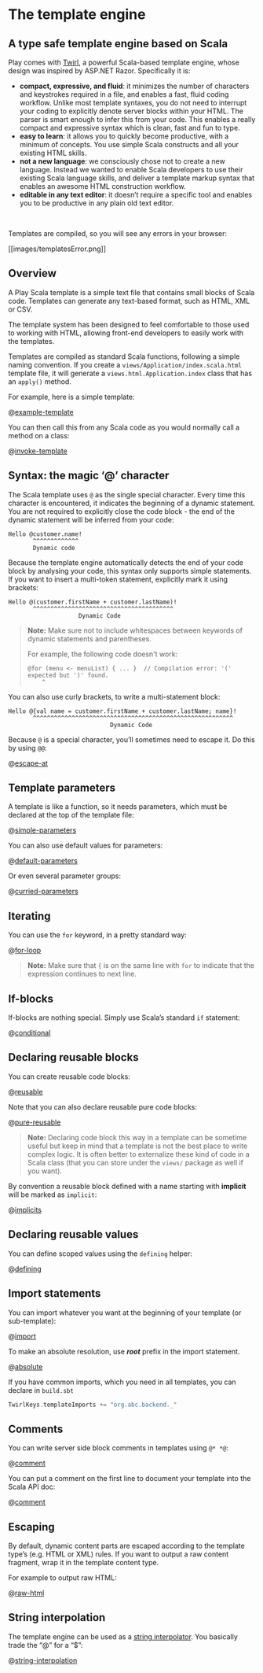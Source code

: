 <!--- Copyright (C) 2009-2013 Typesafe Inc. <http://www.typesafe.com> -->
# The template engine

## A type safe template engine based on Scala

Play comes with <a href="https://github.com/playframework/twirl">Twirl</a>, a powerful Scala-based template engine, whose design was inspired by ASP.NET Razor. Specifically it is:

- **compact, expressive, and fluid**: it minimizes the number of characters and keystrokes required in a file, and enables a fast, fluid coding workflow. Unlike most template syntaxes, you do not need to interrupt your coding to explicitly denote server blocks within your HTML. The parser is smart enough to infer this from your code. This enables a really compact and expressive syntax which is clean, fast and fun to type.
- **easy to learn**: it allows you to quickly become productive, with a minimum of concepts. You use simple Scala constructs and all your existing HTML skills.
- **not a new language**: we consciously chose not to create a new language. Instead we wanted to enable Scala developers to use their existing Scala language skills, and deliver a template markup syntax that enables an awesome HTML construction workflow.
- **editable in any text editor**: it doesn’t require a specific tool and enables you to be productive in any plain old text editor.

&nbsp;

Templates are compiled, so you will see any errors in your browser:

[[images/templatesError.png]]

## Overview

A Play Scala template is a simple text file that contains small blocks of Scala code. Templates can generate any text-based format, such as HTML, XML or CSV.

The template system has been designed to feel comfortable to those used to working with HTML, allowing front-end developers to easily work with the templates.

Templates are compiled as standard Scala functions, following a simple naming convention. If you create a `views/Application/index.scala.html` template file, it will generate a `views.html.Application.index` class that has an `apply()` method.

For example, here is a simple template:

@[example-template](code/scalaguide/templates/views/Application/index.scala.html)

You can then call this from any Scala code as you would normally call a method on a class:

@[invoke-template](code/ScalaTemplates.scala)

## Syntax: the magic ‘@’ character

The Scala template uses `@` as the single special character. Every time this character is encountered, it indicates the beginning of a dynamic statement. You are not required to explicitly close the code block - the end of the dynamic statement will be inferred from your code:

```
Hello @customer.name!
       ^^^^^^^^^^^^^
       Dynamic code
```

Because the template engine automatically detects the end of your code block by analysing your code, this syntax only supports simple statements. If you want to insert a multi-token statement, explicitly mark it using brackets:

```
Hello @(customer.firstName + customer.lastName)!
       ^^^^^^^^^^^^^^^^^^^^^^^^^^^^^^^^^^^^^^^^
                    Dynamic Code
```

> **Note:** Make sure not to include whitespaces between keywords of dynamic statements and parentheses.
>
> For example, the following code doesn't work:
> ```
> @for (menu <- menuList) { ... }  // Compilation error: '(' expected but ')' found.
>     ^
> ```

You can also use curly brackets, to write a multi-statement block:

```
Hello @{val name = customer.firstName + customer.lastName; name}!
       ^^^^^^^^^^^^^^^^^^^^^^^^^^^^^^^^^^^^^^^^^^^^^^^^^^^^^^^^^
                             Dynamic Code
```

Because `@` is a special character, you’ll sometimes need to escape it. Do this by using `@@`:

@[escape-at](code/scalaguide/templates/snippets.scala.html)

## Template parameters

A template is like a function, so it needs parameters, which must be declared at the top of the template file:

@[simple-parameters](code/scalaguide/templates/simpleParameters.scala.html)

You can also use default values for parameters:

@[default-parameters](code/scalaguide/templates/defaultParameters.scala.html)

Or even several parameter groups:

@[curried-parameters](code/scalaguide/templates/curriedParameters.scala.html)

## Iterating

You can use the `for` keyword, in a pretty standard way:

@[for-loop](code/scalaguide/templates/snippets.scala.html)


> **Note:** Make sure that `{` is on the same line with `for` to indicate that the expression continues to next line.


## If-blocks

If-blocks are nothing special. Simply use Scala’s standard `if` statement:

@[conditional](code/scalaguide/templates/snippets.scala.html)

## Declaring reusable blocks

You can create reusable code blocks:

@[reusable](code/scalaguide/templates/snippets.scala.html)

Note that you can also declare reusable pure code blocks:

@[pure-reusable](code/scalaguide/templates/snippets.scala.html)

> **Note:** Declaring code block this way in a template can be sometime useful but keep in mind that a template is not the best place to write complex logic. It is often better to externalize these kind of code in a Scala class (that you can store under the `views/` package as well if you want).

By convention a reusable block defined with a name starting with **implicit** will be marked as `implicit`:

@[implicits](code/scalaguide/templates/snippets.scala.html)

## Declaring reusable values

You can define scoped values using the `defining` helper:

@[defining](code/scalaguide/templates/snippets.scala.html)

## Import statements

You can import whatever you want at the beginning of your template (or sub-template):

@[import](code/scalaguide/templates/importStatement.scala.html)

To make an absolute resolution, use **_root_** prefix in the import statement.

@[absolute](code/scalaguide/templates/importStatement.scala.html)

If you have common imports, which you need in all templates, you can declare in `build.sbt`

```scala
TwirlKeys.templateImports += "org.abc.backend._"
```

## Comments

You can write server side block comments in templates using `@* *@`:

@[comment](code/scalaguide/templates/snippets.scala.html)

You can put a comment on the first line to document your template into the Scala API doc:

@[comment](code/scalaguide/templates/firstLineComment.scala.html)

## Escaping

By default, dynamic content parts are escaped according to the template type’s (e.g. HTML or XML) rules. If you want to output a raw content fragment, wrap it in the template content type.

For example to output raw HTML:

@[raw-html](code/scalaguide/templates/snippets.scala.html)

## String interpolation

The template engine can be used as a [string interpolator](http://docs.scala-lang.org/overviews/core/string-interpolation.html). You basically trade the “@” for a “$”:

@[string-interpolation](code/ScalaTemplates.scala)
